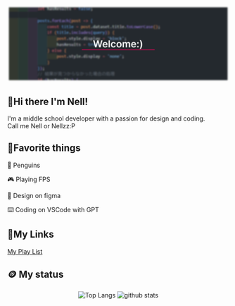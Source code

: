 <div align="center">
  <img src="Group 72.svg">
</div>

## 👋Hi there I'm Nell!
<p>I'm a middle school developer with a passion for design and coding.<br>
Call me Nell or Nellzz:P</p>

## 💖Favorite things
<p>🐧 Penguins</p>
<p>🎮 Playing FPS</p>
<p>📏 Design on figma</p>
<p>⌨️ Coding on VSCode with GPT</p>

## 📑My Links

<a href="https://open.spotify.com/playlist/13RRRrLieJ7Ifba7cnuJuH?si=7ef1218ae37e4763">My Play List</a>

## 🪙 My status

<div align="center"> 
  <img alt="Top Langs" height="170px" src="https://github-readme-stats.vercel.app/api?username=Nellzz9Q&theme=vue-dark&layout=compact" />
  <img alt="github stats" height="170px" src="https://github-readme-stats.vercel.app/api/top-langs/?username=Nellzz9Q&theme=vue-dark&layout=compact" />
</div>
